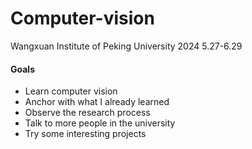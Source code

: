 # Computer-vision
Wangxuan Institute of Peking University 2024 5.27-6.29

#### Goals
- Learn computer vision 
- Anchor with what I already learned 
- Observe the research process
- Talk to more people in the university
- Try some interesting projects
